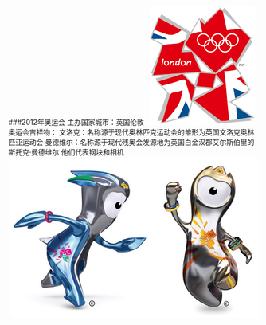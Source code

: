 ###2012年奥运会
主办国家城市：英国伦敦
&nbsp;
![](images/2012-2.png)
&nbsp;
奥运会吉祥物：
文洛克：名称源于现代奥林匹克运动会的雏形为英国文洛克奥林匹亚运动会
曼德维尔：名称源于现代残奥会发源地为英国白金汉郡艾尔斯伯里的斯托克·曼德维尔
他们代表钢块和相机
![](images/2012.jpg)